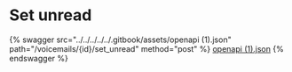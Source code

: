 # Set unread

{% swagger src="../../../../../.gitbook/assets/openapi (1).json" path="/voicemails/{id}/set_unread" method="post" %}
[openapi (1).json](<../../../../../.gitbook/assets/openapi (1).json>)
{% endswagger %}
